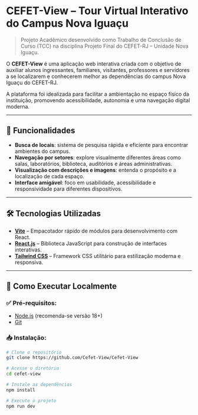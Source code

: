 # CEFET-View – Tour Virtual Interativo do Campus Nova Iguaçu

> Projeto Acadêmico desenvolvido como Trabalho de Conclusão de Curso (TCC) na disciplina Projeto Final do CEFET-RJ – Unidade Nova Iguaçu.

O **CEFET-View** é uma aplicação web interativa criada com o objetivo de auxiliar alunos ingressantes, familiares, visitantes, professores e servidores a se localizarem e conhecerem melhor as dependências do campus Nova Iguaçu do CEFET-RJ.

A plataforma foi idealizada para facilitar a ambientação no espaço físico da instituição, promovendo acessibilidade, autonomia e uma navegação digital moderna.

---

## 📌 Funcionalidades

- **Busca de locais**: sistema de pesquisa rápida e eficiente para encontrar ambientes do campus.
- **Navegação por setores**: explore visualmente diferentes áreas como salas, laboratórios, biblioteca, auditórios e áreas administrativas.
- **Visualização com descrições e imagens**: entenda o propósito e a localização de cada espaço.
- **Interface amigável**: foco em usabilidade, acessibilidade e responsividade para diferentes dispositivos.

---

## 🛠️ Tecnologias Utilizadas

- **[Vite](https://vitejs.dev/)** – Empacotador rápido de módulos para desenvolvimento com React.
- **[React.js](https://reactjs.org/)** – Biblioteca JavaScript para construção de interfaces interativas.
- **[Tailwind CSS](https://tailwindcss.com/)** – Framework CSS utilitário para estilização moderna e responsiva.

---

## 🚀 Como Executar Localmente

### ✅ Pré-requisitos:

- [Node.js](https://nodejs.org/) (recomenda-se versão 18+)
- [Git](https://git-scm.com/)

### 📥 Instalação:

```bash
# Clone o repositório
git clone https://github.com/Cefet-View/Cefet-View

# Acesse o diretório
cd cefet-view

# Instale as dependências
npm install

# Execute o projeto
npm run dev
```
